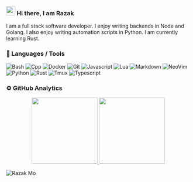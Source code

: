 ### <img src="https://media.giphy.com/media/hvRJCLFzcasrR4ia7z/giphy.gif" width="25px" /> Hi there, I am Razak

<!-- <h1 align='center'>
    <img src='https://raw.githubusercontent.com/MartinHeinz/MartinHeinz/master/wave.gif'
        alt='Waving hand animated gif'
        height='30px'
        width='30px' />
  Hi There, I'm Razak
  <br />
  <img src='https://komarev.com/ghpvc/?username=razak17&color=green&style=for-the-badge'
    alt='Profile Views' />
</h1> -->

I am a full stack software developer. I enjoy writing backends in Node and Golang. I also enjoy
writing automation scripts in Python. I am currently learning Rust.

### 🔧 Languages / Tools

![Bash](https://img.shields.io/badge/-Bash-05122A?style=flat&logo=gnu-bash&logoColor=4EAA25)
![Cpp](https://img.shields.io/badge/-C++-05122A?style=flat&logo=cplusplus&logoColor=00589D)
![Docker](https://img.shields.io/badge/-Docker-05122A?style=flat&logo=docker&logoColor=1993EF)
![Git](https://img.shields.io/badge/-Git-05122A?style=flat&logo=git)
![Javascript](https://shields.io/badge/-Javascript-05122A?style=flat&logo=javascript&logoColor=F4DC1D)
![Lua](https://img.shields.io/badge/-Lua-05122A?style=flat&logo=lua&logoColor=0062cc)
![Markdown](https://img.shields.io/badge/-Markdown-05122A?style=flat&logo=markdown)
![NeoVim](https://img.shields.io/badge/-NeoVim-05122A?style=flat&logo=neovim&logoColor=4b9e4b)
![Python](https://img.shields.io/badge/-Python-05122A?style=flat&logo=python&logoColor=B54009)
![Rust](https://img.shields.io/badge/-Rust-05122A?style=flat&logo=rust&logoColor=B54009)
![Tmux](https://img.shields.io/badge/-Tmux-05122A?style=flat&logo=tmux&logoColor=1B7D1E)
![Typescript](https://img.shields.io/badge/-Typescript-05122A?style=flat&logo=typescript&logoColor=2D79C7)

### ⚙️ GitHub Analytics

<p align="center">
    <a href="https://github.com/razak17">
        <img
            height="180em"
            src="https://github-readme-stats-eight-theta.vercel.app/api?username=razak17&show_icons=true&border_color=30363d&border_radius=1.5&theme=gotham&include_all_commits=true&count_private=true"
        />
        <img
            height="180em"
            src="https://github-readme-stats-eight-theta.vercel.app/api/top-langs/?username=razak17&layout=compact&border_color=30363d&border_radius=1.5&langs_count=8&theme=gotham"
        />
<!--         <img
            src="https://streak-stats.demolab.com?user=razak17&theme=dark"
            alt="GitHub Streak"
        /> -->
    </a>
</p>

<p><img align="center" src="https://github-readme-streak-stats.herokuapp.com/?user=razak17&" alt="Razak Mo" /></p>
